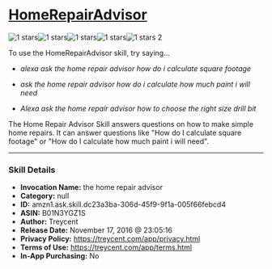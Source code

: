 # [HomeRepairAdvisor](http://alexa.amazon.com/#skills/amzn1.ask.skill.dc23a3ba-306d-45f9-9f1a-005f66febcd4)
![1 stars](../../images/ic_star_black_18dp_1x.png)![1 stars](../../images/ic_star_border_black_18dp_1x.png)![1 stars](../../images/ic_star_border_black_18dp_1x.png)![1 stars](../../images/ic_star_border_black_18dp_1x.png)![1 stars](../../images/ic_star_border_black_18dp_1x.png) 2

To use the HomeRepairAdvisor skill, try saying...

* *alexa ask the home repair advisor how do i calculate square footage*

* *ask the home repair advisor how do i calculate how much paint i will need*

* *Alexa ask the home repair advisor how to choose the right size drill bit*

The Home Repair Advisor Skill answers questions on how to make simple home repairs. It can answer questions like "How do I calculate square footage" or "How do I calculate how much paint i will need".

***

### Skill Details

* **Invocation Name:** the home repair advisor
* **Category:** null
* **ID:** amzn1.ask.skill.dc23a3ba-306d-45f9-9f1a-005f66febcd4
* **ASIN:** B01N3YGZ1S
* **Author:** Treycent
* **Release Date:** November 17, 2016 @ 23:05:16
* **Privacy Policy:** https://treycent.com/app/privacy.html
* **Terms of Use:** https://treycent.com/app/terms.html
* **In-App Purchasing:** No
